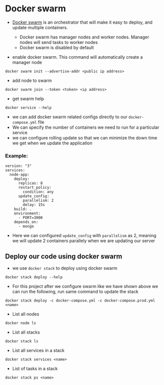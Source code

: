 
# Docker swarm

- [Docker swarm](https://docs.docker.com/engine/swarm/) is an orchestrator that will make it easy to deploy, and update multiple containers.
    - Docker swarm has manager nodes and worker nodes. Manager nodes will send tasks to worker nodes
    - Docker swarm is disabled by default

- enable docker swarm. This command will automatically create a manager node

```
docker swarm init --advertise-addr <public ip address>
```

- add node to swarm

```
docker swarm join --token <token> <ip address>
```

- get swarm help

```
docker service --help
```

- we can add docker swarm related configs directly to our `docker-compose.yml` file
- We can specify the number of containers we need to run for a particular service
- we can configure rolling update so that we can minimize the down time we get when we update the application

### Example:

```
version: "3"
services:
  node-app:
    deploy:
      replicas: 8
      restart_policy:
        condition: any
      update_config:
        parallelism: 2
        delay: 15s
    build: .
    environment:
      - PORT=3000
    depends_on:
      - mongo
```

- Here we can configured `update_config` with `parallelism` as 2, meaning we will update 2 containers parallely when we are updating our server

## Deploy our code using docker swarm

- we use `docker stack` to deploy using docker swarm

```
docker stack deploy --help
```

- For this project after we configure swarm like we have shown above we can run the following, run same command to update the stack

```
docker stack deploy -c docker-compose.yml -c docker-compose.prod.yml <name>
```

- List all nodes

```
docker node ls
```

- List all stacks

```
docker stack ls
```

- List all services in a stack

```
docker stack services <name>
```

- List of tasks in a stack

```
docker stack ps <name>
```
